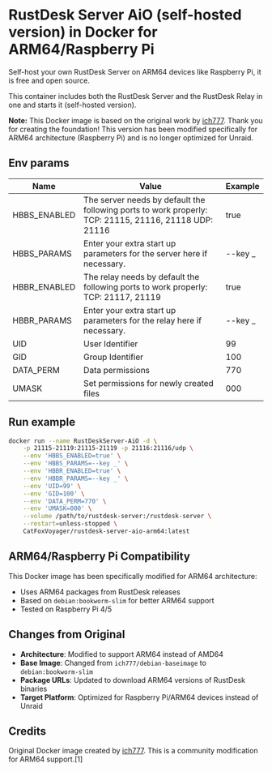 # RustDesk Server AiO (self-hosted version) in Docker for ARM64/Raspberry Pi

Self-host your own RustDesk Server on ARM64 devices like Raspberry Pi, it is free and open source.

This container includes both the RustDesk Server and the RustDesk Relay in one and starts it (self-hosted version).

**Note:** This Docker image is based on the original work by [ich777](https://github.com/ich777/docker-rustdesk-server-aio). Thank you for creating the foundation! This version has been modified specifically for ARM64 architecture (Raspberry Pi) and is no longer optimized for Unraid.

## Env params
| Name | Value | Example |
| --- | --- | --- |
| HBBS_ENABLED | The server needs by default the following ports to work properly: TCP: 21115, 21116, 21118 UDP: 21116 | true |
| HBBS_PARAMS | Enter your extra start up parameters for the server here if necessary. | --key _ |
| HBBR_ENABLED | The relay needs by default the following ports to work properly: TCP: 21117, 21119 | true |
| HBBR_PARAMS | Enter your extra start up parameters for the relay here if necessary. | --key _ |
| UID | User Identifier | 99 |
| GID | Group Identifier | 100 |
| DATA_PERM | Data permissions | 770 |
| UMASK | Set permissions for newly created files | 000 |

## Run example
```bash
docker run --name RustDeskServer-AiO -d \
    -p 21115-21119:21115-21119 -p 21116:21116/udp \
    --env 'HBBS_ENABLED=true' \
    --env 'HBBS_PARAMS=--key _' \
    --env 'HBBR_ENABLED=true' \
    --env 'HBBR_PARAMS=--key _' \
    --env 'UID=99' \
    --env 'GID=100' \
    --env 'DATA_PERM=770' \
    --env 'UMASK=000' \
    --volume /path/to/rustdesk-server:/rustdesk-server \
    --restart=unless-stopped \
    CatFoxVoyager/rustdesk-server-aio-arm64:latest
```

## ARM64/Raspberry Pi Compatibility

This Docker image has been specifically modified for ARM64 architecture:
- Uses ARM64 packages from RustDesk releases
- Based on `debian:bookworm-slim` for better ARM64 support
- Tested on Raspberry Pi 4/5

## Changes from Original

- **Architecture**: Modified to support ARM64 instead of AMD64
- **Base Image**: Changed from `ich777/debian-baseimage` to `debian:bookworm-slim`
- **Package URLs**: Updated to download ARM64 versions of RustDesk binaries
- **Target Platform**: Optimized for Raspberry Pi/ARM64 devices instead of Unraid

## Credits

Original Docker image created by [ich777](https://github.com/ich777/docker-rustdesk-server-aio). This is a community modification for ARM64 support.[1]
